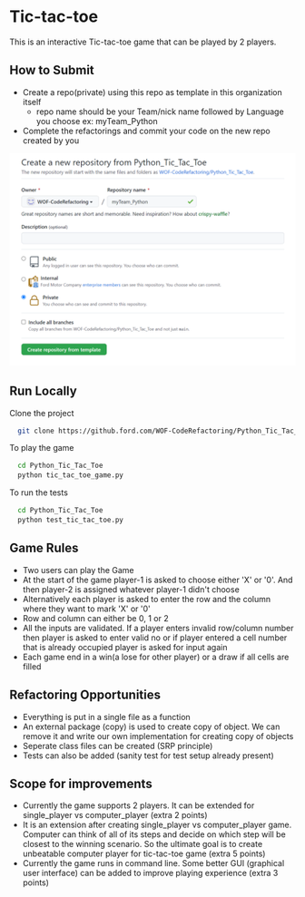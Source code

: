 # Tic-tac-toe

This is an interactive Tic-tac-toe game that can be played by 2 players.

## How to Submit

- Create a repo(private) using this repo as template in this organization itself
  - repo name should be your Team/nick name followed by Language you choose ex: myTeam_Python
- Complete the refactorings and commit your code on the new repo created by you

![How to create repository](how_to_submit.png)

## Run Locally

Clone the project

```bash
  git clone https://github.ford.com/WOF-CodeRefactoring/Python_Tic_Tac_Toe.git
```

To play the game

```bash
  cd Python_Tic_Tac_Toe
  python tic_tac_toe_game.py
```

To run the tests

```bash
  cd Python_Tic_Tac_Toe
  python test_tic_tac_toe.py
```

## Game Rules

- Two users can play the Game
- At the start of the game player-1 is asked to choose either 'X' or '0'. And then player-2 is assigned whatever player-1 didn't choose
- Alternatively each player is asked to enter the row and the column where they want to mark 'X' or '0'
- Row and column can either be 0, 1 or 2
- All the inputs are validated. If a player enters invalid row/column number then player is asked to enter valid no or if player entered a cell number that is already occupied player is asked for input again
- Each game end in a win(a lose for other player) or a draw if all cells are filled

## Refactoring Opportunities

- Everything is put in a single file as a function
- An external package (copy) is used to create copy of object. We can remove it and write our own implementation for creating copy of objects
- Seperate class files can be created (SRP principle)
- Tests can also be added (sanity test for test setup already present)

## Scope for improvements
- Currently the game supports 2 players. It can be extended for single_player vs computer_player (extra 2 points)
- It is an extension after creating single_player vs computer_player game. Computer can think of all of its steps and decide on which step will be closest to the winning scenario. So the ultimate goal is to create unbeatable computer player for tic-tac-toe game (extra 5 points)
- Currently the game runs in command line. Some better GUI (graphical user interface) can be added to improve playing experience (extra 3 points)
